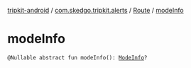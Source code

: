 [tripkit-android](../../index.md) / [com.skedgo.tripkit.alerts](../index.md) / [Route](index.md) / [modeInfo](./mode-info.md)

# modeInfo

`@Nullable abstract fun modeInfo(): `[`ModeInfo`](../../com.skedgo.tripkit.routing/-mode-info/index.md)`?`